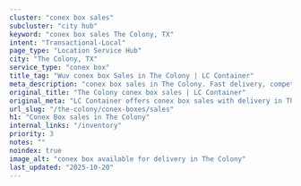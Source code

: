```yaml
---
cluster: "conex box sales"
subcluster: "city hub"
keyword: "conex box sales The Colony, TX"
intent: "Transactional-Local"
page_type: "Location Service Hub"
city: "The Colony, TX"
service_type: "conex box"
title_tag: "Wuv conex box Sales in The Colony | LC Container"
meta_description: "conex box sales in The Colony. Fast delivery, competitive pricing. Serving conex boxes area. Quote ID: QT0. Call (214) 524-4168 for your free quote today."
original_title: "The Colony conex box sales | LC Container"
original_meta: "LC Container offers conex box sales with delivery in The Colony, TX. Local. Fast quotes. Since 2003."
url_slug: "/the-colony/conex-boxes/sales"
h1: "Conex Box sales in The Colony"
internal_links: "/inventory"
priority: 3
notes: ""
noindex: true
image_alt: "conex box available for delivery in The Colony"
last_updated: "2025-10-20"
---
```


<!-- TODO: Add unique city/inventory copy, images, and internal links here. -->
